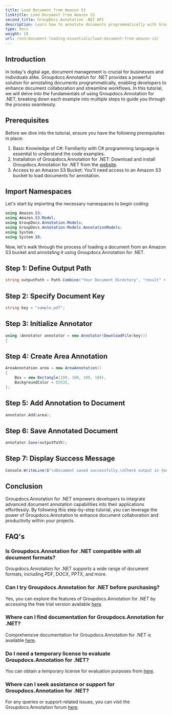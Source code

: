 ```yaml
---
title: Load Document from Amazon S3
linktitle: Load Document from Amazon S3
second_title: GroupDocs.Annotation .NET API
description: Learn how to annotate documents programmatically with Groupdocs.Annotation for .NET. Step-by-step tutorial for seamless integration.
type: docs
weight: 10
url: /net/document-loading-essentials/load-document-from-amazon-s3/
---
```

## Introduction
In today's digital age, document management is crucial for businesses and individuals alike. Groupdocs.Annotation for .NET provides a powerful solution for annotating documents programmatically, enabling developers to enhance document collaboration and streamline workflows. In this tutorial, we will delve into the fundamentals of using Groupdocs.Annotation for .NET, breaking down each example into multiple steps to guide you through the process seamlessly.
## Prerequisites
Before we dive into the tutorial, ensure you have the following prerequisites in place:
1. Basic Knowledge of C#: Familiarity with C# programming language is essential to understand the code examples.
2. Installation of Groupdocs.Annotation for .NET: Download and install Groupdocs.Annotation for .NET from the [website](https://releases.groupdocs.com/annotation/net/).
3. Access to an Amazon S3 Bucket: You'll need access to an Amazon S3 bucket to load documents for annotation.

## Import Namespaces
Let's start by importing the necessary namespaces to begin coding:

```csharp
using Amazon.S3;
using Amazon.S3.Model;
using GroupDocs.Annotation.Models;
using GroupDocs.Annotation.Models.AnnotationModels;
using System;
using System.IO;
```


Now, let's walk through the process of loading a document from an Amazon S3 bucket and annotating it using Groupdocs.Annotation for .NET.
## Step 1: Define Output Path
```csharp
string outputPath = Path.Combine("Your Document Directory", "result" + Path.GetExtension("input.pdf"));
```
## Step 2: Specify Document Key
```csharp
string key = "sample.pdf";
```
## Step 3: Initialize Annotator
```csharp
using (Annotator annotator = new Annotator(DownloadFile(key)))
{
```
## Step 4: Create Area Annotation
```csharp
AreaAnnotation area = new AreaAnnotation()
{
    Box = new Rectangle(100, 100, 100, 100),
    BackgroundColor = 65535,
};
```
## Step 5: Add Annotation to Document
```csharp
annotator.Add(area);
```
## Step 6: Save Annotated Document
```csharp
annotator.Save(outputPath);
```
## Step 7: Display Success Message
```csharp
Console.WriteLine($"\nDocument saved successfully.\nCheck output in {outputPath}.");
```

## Conclusion
Groupdocs.Annotation for .NET empowers developers to integrate advanced document annotation capabilities into their applications effortlessly. By following this step-by-step tutorial, you can leverage the power of Groupdocs.Annotation to enhance document collaboration and productivity within your projects.
## FAQ's
### Is Groupdocs.Annotation for .NET compatible with all document formats?
Groupdocs.Annotation for .NET supports a wide range of document formats, including PDF, DOCX, PPTX, and more.
### Can I try Groupdocs.Annotation for .NET before purchasing?
Yes, you can explore the features of Groupdocs.Annotation for .NET by accessing the free trial version available [here](https://releases.groupdocs.com/).
### Where can I find documentation for Groupdocs.Annotation for .NET?
Comprehensive documentation for Groupdocs.Annotation for .NET is available [here](https://reference.groupdocs.com/annotation/net/).
### Do I need a temporary license to evaluate Groupdocs.Annotation for .NET?
You can obtain a temporary license for evaluation purposes from [here](https://purchase.groupdocs.com/temporary-license/).
### Where can I seek assistance or support for Groupdocs.Annotation for .NET?
For any queries or support-related issues, you can visit the Groupdocs.Annotation forum [here](https://forum.groupdocs.com/c/annotation/10).
